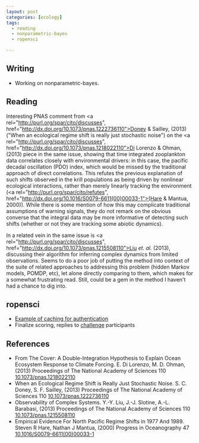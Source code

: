 ```yaml
---
layout: post
categories: [ecology]
tags:
  - reading
  - nonparametric-bayes
  - ropensci

---
```


## Writing

* Working on nonparametric-bayes. 

## Reading

Interesting PNAS comment from <a rel="http://purl.org/spar/cito/discusses", href="http://dx.doi.org/10.1073/pnas.1222736110">Doney & Sailley, (2013)</a> ("When an ecological regime shift is really just stochastic noise") on the <a rel="http://purl.org/spar/cito/discusses", href="http://dx.doi.org/10.1073/pnas.1218022110">Di Lorenzo & Ohman, (2013)</a> piece in the same issue, showing that time integrated zooplankton data correlates closely with environmental drivers: in this case, the pacific decadal oscillation (PDO) index, which would be missed by the traditional approach of direct correlations.  This refutes the previous explanation of such shifts observed in the krill populations as being driven by nonlinear ecological interactions, rather than merely linearly tracking the environment (<a rel="http://purl.org/spar/cito/refutes", href="http://dx.doi.org/10.1016/S0079-6611(00)00033-1">(Hare & Mantua, 2000)</a>).  While there is some mention of how this may complicate traditional assumptions of warning signals, they do not remark on the obvious converse that the integral data may be more informative of detecting such shifts (whether or not they are tracking some abiotic dynamics).  

In a related vein in the same issue is <a rel="http://purl.org/spar/cito/discusses", href="http://dx.doi.org/10.1073/pnas.1215508110">Liu _et. al._ (2013)</a>, discussing their algorithm for inferring complex dynamics from limited observations.  Seems to do a poor job of putting the method into context of the suite of related approaches to addressing this problem (hidden Markov models, POMDP, etc), let alone directly comparing to them, which makes for a somewhat frustrating read.  Still, could be a gem in the method I haven't had a chance to dig into.  


## ropensci

* [Example of caching for authentication](https://github.com/cboettig/sandbox/blob/b5fc66ddfa690416a3d10c299f3245fe6e660416/testcache/inst/doc/example.md) 
* Finalize scoring, replies to [challenge](http://ropensci.org/open-science-challenge/) participants


## References

<div prefix="dc: http://purl.org/dc/terms/,
                      bibo: http://purl.org/ontology/bibo/,
                      foaf: http://xmlns.com/foaf/spec/,
                      biro: http://purl.org/spar/biro/"
        rel="http://purl.org/spar/biro/ReferenceList"> <ul class='bibliography'> 
<li> <span property="dc:title">From The Cover: A Double-Integration Hypothesis to Explain Ocean Ecosystem Response to Climate Forcing.</span> <span property="dc:creator"> <span property="foaf:givenName">E.</span> <span property="foaf:familyName">Di Lorenzo</span>, </span><span property="dc:creator"> <span property="foaf:givenName">M. D.</span> <span property="foaf:familyName">Ohman</span>, </span>  (<span property="dc:date">2013</span>)  <span rel="http://purl.org/dc/terms/isPartOf" 
                            resource="[http://purl.org/dc/terms/journal]">
                        <span property="http://purl.org/dc/terms/title"
                                content=" Proceedings of The National Academy of Sciences ">
                        </span>
                          <span property="bibo:shortTitle"> Proceedings of The National Academy of Sciences </span>
               </span>  <span property="bibo:volume">110</span>    <a property="bibo:doi" href="http://dx.doi.org/10.1073/pnas.1218022110">10.1073/pnas.1218022110</a> </li>
<li> <span property="dc:title">When an Ecological Regime Shift is Really Just Stochastic Noise.</span> <span property="dc:creator"> <span property="foaf:givenName">S. C.</span> <span property="foaf:familyName">Doney</span>, </span><span property="dc:creator"> <span property="foaf:givenName">S. F.</span> <span property="foaf:familyName">Sailley</span>, </span>  (<span property="dc:date">2013</span>)  <span rel="http://purl.org/dc/terms/isPartOf" 
                            resource="[http://purl.org/dc/terms/journal]">
                        <span property="http://purl.org/dc/terms/title"
                                content=" Proceedings of The National Academy of Sciences ">
                        </span>
                          <span property="bibo:shortTitle"> Proceedings of The National Academy of Sciences </span>
               </span>  <span property="bibo:volume">110</span>    <a property="bibo:doi" href="http://dx.doi.org/10.1073/pnas.1222736110">10.1073/pnas.1222736110</a> </li>

<li> <span property="dc:title">Observability of Complex Systems.</span> <span property="dc:creator"> <span property="foaf:givenName">Y.-Y.</span> <span property="foaf:familyName">Liu</span>, </span><span property="dc:creator"> <span property="foaf:givenName">J.-J.</span> <span property="foaf:familyName">Slotine</span>, </span><span property="dc:creator"> <span property="foaf:givenName">A.-L.</span> <span property="foaf:familyName">Barabasi</span>, </span>  (<span property="dc:date">2013</span>)  <span rel="http://purl.org/dc/terms/isPartOf" 
                            resource="[http://purl.org/dc/terms/journal]">
                        <span property="http://purl.org/dc/terms/title"
                                content=" Proceedings of The National Academy of Sciences ">
                        </span>
                          <span property="bibo:shortTitle"> Proceedings of The National Academy of Sciences </span>
               </span>  <span property="bibo:volume">110</span>    <a property="bibo:doi" href="http://dx.doi.org/10.1073/pnas.1215508110">10.1073/pnas.1215508110</a> </li>

<li> <span property="dc:title">Empirical Evidence For North Pacific Regime Shifts in 1977 And 1989.</span> <span property="dc:creator"> <span property="foaf:givenName">Steven R</span> <span property="foaf:familyName">Hare</span>, </span><span property="dc:creator"> <span property="foaf:givenName">Nathan J</span> <span property="foaf:familyName">Mantua</span>, </span>  (<span property="dc:date">2000</span>)  <span rel="http://purl.org/dc/terms/isPartOf" 
                            resource="[http://purl.org/dc/terms/journal]">
                        <span property="http://purl.org/dc/terms/title"
                                content=" Progress in Oceanography ">
                        </span>
                          <span property="bibo:shortTitle"> Progress in Oceanography </span>
               </span>  <span property="bibo:volume">47</span>    <a property="bibo:doi" href="http://dx.doi.org/10.1016/S0079-6611(00)00033-1">10.1016/S0079-6611(00)00033-1</a> </li>

 </ul>
</div>

